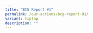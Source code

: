 ```yaml
---
title: "BCG Report #1"
permalink: /our-actions/bcg-report-01/
variant: tiptap
description: ""
---
```

